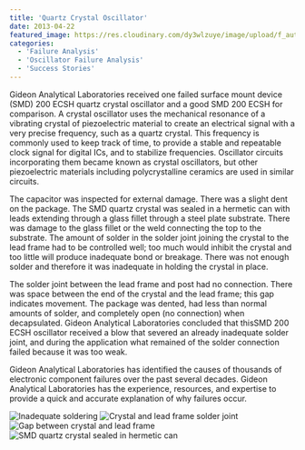 ```yaml
---
title: 'Quartz Crystal Oscillator'
date: 2013-04-22
featured_image: https://res.cloudinary.com/dy3wlzuye/image/upload/f_auto,c_scale,w_250/v1/GideonLabs/Inadequate-soldering.jpg
categories:
  - 'Failure Analysis'
  - 'Oscillator Failure Analysis'
  - 'Success Stories'
---
```


Gideon Analytical Laboratories received one failed surface mount device (SMD) 200 ECSH quartz crystal oscillator and a good SMD 200 ECSH for comparison. A crystal oscillator uses the mechanical resonance of a vibrating crystal of piezoelectric material to create an electrical signal with a very precise frequency, such as a quartz crystal. This frequency is commonly used to keep track of time, to provide a stable and repeatable clock signal for digital ICs, and to stabilize frequencies. Oscillator circuits incorporating them became known as crystal oscillators, but other piezoelectric materials including polycrystalline ceramics are used in similar circuits.

The capacitor was inspected for external damage. There was a slight dent on the package. The SMD quartz crystal was sealed in a hermetic can with leads extending through a glass fillet through a steel plate substrate. There was damage to the glass fillet or the weld connecting the top to the substrate. The amount of solder in the solder joint joining the crystal to the lead frame had to be controlled well; too much would inhibit the crystal and too little will produce inadequate bond or breakage. There was not enough solder and therefore it was inadequate in holding the crystal in place.

The solder joint between the lead frame and post had no connection. There was space between the end of the crystal and the lead frame; this gap indicates movement. The package was dented, had less than normal amounts of solder, and completely open (no connection) when decapsulated. Gideon Analytical Laboratories concluded that thisSMD 200 ECSH oscillator received a blow that severed an already inadequate solder joint, and during the application what remained of the solder connection failed because it was too weak.

Gideon Analytical Laboratories has identified the causes of thousands of electronic component failures over the past several decades. Gideon Analytical Laboratories has the experience, resources, and expertise to provide a quick and accurate explanation of why failures occur.

![Inadequate soldering](https://res.cloudinary.com/dy3wlzuye/image/upload/f_auto,c_scale,w_300/GideonLabs/Inadequate-soldering.jpg 'Bad solder on quartz crystal')
![Crystal and lead frame solder joint](https://res.cloudinary.com/dy3wlzuye/image/upload/f_auto,c_scale,w_300/GideonLabs/Crystal-and-lead-frame-solder-joint.jpg 'Crystal and lead frame solder joint')
![Gap between crystal and lead frame](https://res.cloudinary.com/dy3wlzuye/image/upload/f_auto,c_scale,w_300/GideonLabs/Gap-between-crystal-and-lead-frame.jpg 'Gap between crystal and lead frame')
![SMD quartz crystal sealed in hermetic can](https://res.cloudinary.com/dy3wlzuye/image/upload/f_auto,c_scale,w_300/GideonLabs/SMD-quartz-crystal-sealed-in-hermetic-can.jpg 'SMD quartz crystal sealed in hermetic can')
